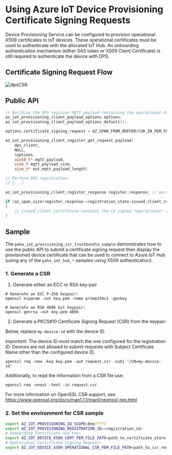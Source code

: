 # Using Azure IoT Device Provisioning Certificate Signing Requests

Device Provisioning Service can be configured to provision operational X509 
certificates to IoT devices. These operational certificates must be used to authenticate with the 
allocated IoT Hub. An onboarding authentication mechanism (either SAS token or X509 Client 
Certificate) is still required to authenticate the device with DPS.

## Certificate Signing Request Flow

![dpsCSR](https://www.plantuml.com/plantuml/png/ZPFVJy8m4CVVzrVSeoumJOmF4aCOGzGO331CJ8mFPJsWSRQpxKJ-Uwyhc3cNu5j_tETxtxjh1yOoRSlt77XXadGUZF1JP0ZTFlXL3svHecOM8GnLuLP2IPQ78TmaoTayZU4DTzs22Tt29Xg9D92Wjc8bCYUJYhKKSWrp_2ZHM2YDspN5sqIdQG_YqcvGMY_bqJHEEx2OJa1fI791j_1yUNxb9ELICSqfY1GpZToHB3S1ITLjnib3Cu_6jJ0MDPpubRTsppimL7pN--ENUdVQAkkFQWrm5IWjRBj81Lnt_mbKTTP2crLGX_KENg8eUcsQsvJByMpqs05U7RZAZgjxRmU9oMonW94mcP8ICrjBVlSqR1tLqGm4TliLlHSxHW1-5O8c6nsoax-ARvgJYe9pNDa0_Dq5S4LFayw1OYmJ4kYASIvyCk0_CBq6PfIC0fJS0TXMwdzBRFYiTOaG63EHbnf_sLriX05wZ0MG6JI6qKoLp7VExvRWVMPVLQl9myJcMFrtMELg6mG3YgIl_mq0 "dpsCSR")

## Public API

```C
// Building the DPS register MQTT payload containing the operational X509 Certificate Signing Request:
az_iot_provisioning_client_payload_options options;
az_iot_provisioning_client_payload_options_default();

options.certificate_signing_request = AZ_SPAN_FROM_BUFFER(CSR_IN_PEM_FORMAT);

az_iot_provisioning_client_register_get_request_payload(
    dps_client,
    NULL,
    &options,
    uint8_t* mqtt_payload,
    size_t mqtt_payload_size,
    size_t* out_mqtt_payload_length)

// Perform DPS registration.
// [...]

az_iot_provisioning_client_register_response register_response; // parsed during registration.

if (az_span_size(register_response->registration_state.issued_client_certificate) > 0)
{
    // issued_client_certificate contains the CA signed *operational* certificate in PEM format.
}

```

## Sample

The `paho_iot_provisioning_csr_trustbundle_sample` demonstrates how to use the public API to submit a certificate 
signing request then display the provisioned device certificate that can be used to connect to Azure IoT Hub (using any of the `paho_iot_hub_*` samples using X509 authentication).

### 1. Generate a CSR

1. Generate either an ECC or RSA key-pair

```
# Generate an ECC P-256 keypair:
openssl ecparam -out key.pem -name prime256v1 -genkey

# Generate an RSA 4096 bit keypair:
openssl genrsa -out key.pem 4096
```

2. Generate a PKCS#10 Certificate Signing Request (CSR) from the keypair:

Below, replace `my-device-id` with the device ID.

_Important:_ The device ID *must* match the one configured for the registration ID. Devices are not allowed to submit requests with Subject Certificate Name other than the configured device ID.

```
openssl req -new -key key.pem -out request.csr -subj '/CN=my-device-id'
```

Additionally, to read the information from a CSR file use:

```
openssl req -noout -text -in request.csr
```

For more information on OpenSSL CSR support, see https://www.openssl.org/docs/man1.1.1/man1/openssl-req.html

### 2. Set the environment for CSR sample

```sh
export AZ_IOT_PROVISIONING_ID_SCOPE=0ne?????
export AZ_IOT_PROVISIONING_REGISTRATION_ID=<registration_id>
# Onboarding Certificate and Key:
export AZ_IOT_DEVICE_X509_CERT_PEM_FILE_PATH=path_to_certificate_store.pem
# Operational Certificate Signing Request:
export AZ_IOT_DEVICE_X509_OPERATIONAL_CSR_PEM_FILE_PATH=path_to_csr_request.pem
```
